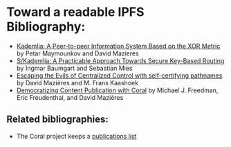 
Toward a readable IPFS Bibliography:
====================================

   * [Kademlia: A Peer-to-peer Information System Based on the XOR Metric](http://pdos.csail.mit.edu/~petar/papers/maymounkov-kademlia-lncs.pdf) by Petar Maymounkov and David Mazieres
   * [S/Kademlia: A Practicable Approach Towards Secure Key-Based Routing](http://www.researchgate.net/publication/4319659_SKademlia_A_practicable_approach_towards_secure_key-based_routing/links/02e7e524ad3e97d67d000000) by Ingmar Baumgart and Sebastian Mies
   * [Escaping the Evils of Centralized Control with self-certifying pathnames](http://www.sigops.org/ew-history/1998/papers/mazieres.ps) by David Mazières and M. Frans Kaashoek
   * [Democratizing Content Publication with Coral](http://www.coralcdn.org/docs/coral-nsdi04.pdf) by Michael J. Freedman, Eric Freudenthal, and David Mazières
   

Related bibliographies:
-----------------------
   * The Coral project keeps a [publications list](http://www.coralcdn.org/pubs/)

